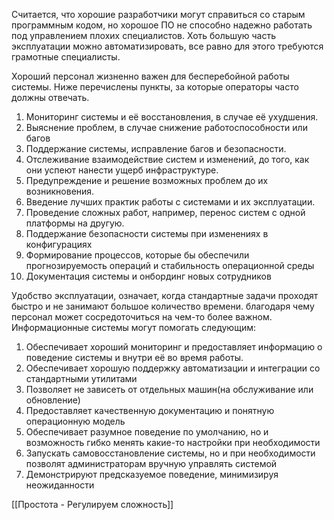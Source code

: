 Считается, что хорошие разработчики могут справиться со старым программным кодом, но хорошое ПО не способно надежно работать под управлением плохих специалистов. Хоть большую часть эксплуатации можно автоматизировать, все равно для этого требуются грамотные специалисты.

Хороший персонал жизненно важен для бесперебойной работы системы. Ниже перечислены пункты, за которые операторы часто должны отвечать.

1. Мониторинг системы и её восстановления, в случае её ухудшения.
2. Выяснение проблем, в случае снижение работоспособности или багов
3. Поддержание системы, исправление багов и безопасности.
4. Отслеживание взаимодействие систем и изменений, до того, как они успеют нанести ущерб инфраструктуре.
5. Предупреждение и решение возможных проблем до их возникновения.
6. Введение лучших практик работы с системами и их эксплуатации.
7. Проведение сложных работ, например, перенос систем с одной платформы на другую.
8. Поддержание безопасности системы при изменениях в конфигурациях
9. Формирование процессов, которые бы обеспечили прогнозируемость операций и стабильность операционной среды
10. Документация системы и онбординг новых сотрудников

Удобство эксплуатации, означает, когда стандартные задачи проходят быстро и не занимают большое количество времени. благодаря чему персонал может сосредоточиться на чем-то более важном. Информационные системы могут помогать следующим:

1. Обеспечивает хороший мониторинг и предоставляет информацию о поведение системы и внутри её во время работы.
2. Обеспечивает хорошую поддержку автоматизации и интеграции со стандартными утилитами
3. Позволяет не зависеть от отдельных машин(на обслуживание или обновление)
4. Предоставляет качественную документацию и понятную операционную модель
5. Обеспечивает разумное поведение по умолчанию, но и возможность гибко менять какие-то настройки при необходимости
6. Запускать самовосстановление системы, но и при необходимости позволят администраторам вручную управлять системой
7. Демонстрируют предсказуемое поведение, минимизируя неожиданности

[[Простота - Регулируем сложность]]

